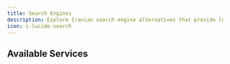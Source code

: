 ```yaml
---
title: Search Engines
description: Explore Iranian search engine alternatives that provide local search results and comply with domestic regulations.
icon: i-lucide-search
---
```


## Available Services
